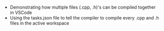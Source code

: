- Demonstrating how multiple files (.cpp, .h)'s can be compiled together in VSCode<br>
- Using the tasks.json file to tell the compiler to compile every .cpp and .h files in the active workspace
